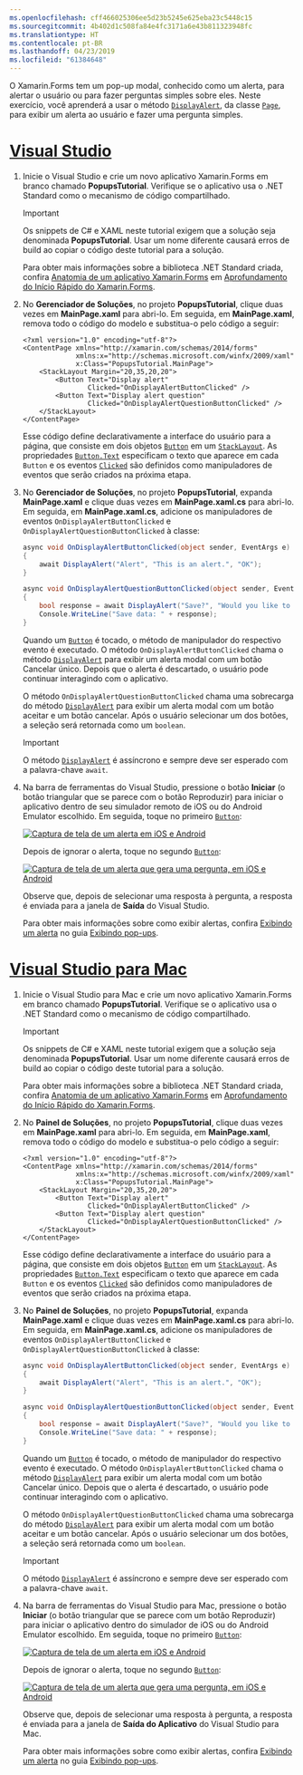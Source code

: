 ```yaml
---
ms.openlocfilehash: cff466025306ee5d23b5245e625eba23c5448c15
ms.sourcegitcommit: 4b402d1c508fa84e4fc3171a6e43b811323948fc
ms.translationtype: HT
ms.contentlocale: pt-BR
ms.lasthandoff: 04/23/2019
ms.locfileid: "61384648"
---
```

O Xamarin.Forms tem um pop-up modal, conhecido como um alerta, para alertar o usuário ou para fazer perguntas simples sobre eles. Neste exercício, você aprenderá a usar o método [`DisplayAlert`](xref:Xamarin.Forms.Page.DisplayAlert*), da classe [`Page`](xref:Xamarin.Forms.Page), para exibir um alerta ao usuário e fazer uma pergunta simples.

# <a name="visual-studiotabvswin"></a>[Visual Studio](#tab/vswin)

1. Inicie o Visual Studio e crie um novo aplicativo Xamarin.Forms em branco chamado **PopupsTutorial**. Verifique se o aplicativo usa o .NET Standard como o mecanismo de código compartilhado.

    > [!IMPORTANT]
    > Os snippets de C# e XAML neste tutorial exigem que a solução seja denominada **PopupsTutorial**. Usar um nome diferente causará erros de build ao copiar o código deste tutorial para a solução.

    Para obter mais informações sobre a biblioteca .NET Standard criada, confira [Anatomia de um aplicativo Xamarin.Forms](~/get-started/first-app/index.md) em [Aprofundamento do Início Rápido do Xamarin.Forms](~/get-started/first-app/index.md).

1. No **Gerenciador de Soluções**, no projeto **PopupsTutorial**, clique duas vezes em **MainPage.xaml** para abri-lo. Em seguida, em **MainPage.xaml**, remova todo o código do modelo e substitua-o pelo código a seguir:

    ```xaml
    <?xml version="1.0" encoding="utf-8"?>
    <ContentPage xmlns="http://xamarin.com/schemas/2014/forms"
                 xmlns:x="http://schemas.microsoft.com/winfx/2009/xaml"
                 x:Class="PopupsTutorial.MainPage">
        <StackLayout Margin="20,35,20,20">
            <Button Text="Display alert"
                    Clicked="OnDisplayAlertButtonClicked" />
            <Button Text="Display alert question"
                    Clicked="OnDisplayAlertQuestionButtonClicked" />
        </StackLayout>
    </ContentPage>
    ```

    Esse código define declarativamente a interface do usuário para a página, que consiste em dois objetos [`Button`](xref:Xamarin.Forms.Button) em um [`StackLayout`](xref:Xamarin.Forms.StackLayout). As propriedades [`Button.Text`](xref:Xamarin.Forms.Button.Text) especificam o texto que aparece em cada `Button` e os eventos [`Clicked`](xref:Xamarin.Forms.Button.Clicked) são definidos como manipuladores de eventos que serão criados na próxima etapa.

1. No **Gerenciador de Soluções**, no projeto **PopupsTutorial**, expanda **MainPage.xaml** e clique duas vezes em **MainPage.xaml.cs** para abri-lo. Em seguida, em **MainPage.xaml.cs**, adicione os manipuladores de eventos `OnDisplayAlertButtonClicked` e `OnDisplayAlertQuestionButtonClicked` à classe:

    ```csharp
    async void OnDisplayAlertButtonClicked(object sender, EventArgs e)
    {
        await DisplayAlert("Alert", "This is an alert.", "OK");
    }

    async void OnDisplayAlertQuestionButtonClicked(object sender, EventArgs e)
    {
        bool response = await DisplayAlert("Save?", "Would you like to save your data?", "Yes", "No");
        Console.WriteLine("Save data: " + response);
    }
    ```

    Quando um [`Button`](xref:Xamarin.Forms.Button) é tocado, o método de manipulador do respectivo evento é executado. O método `OnDisplayAlertButtonClicked` chama o método [`DisplayAlert`](xref:Xamarin.Forms.Page.DisplayAlert*) para exibir um alerta modal com um botão Cancelar único. Depois que o alerta é descartado, o usuário pode continuar interagindo com o aplicativo.

    O método `OnDisplayAlertQuestionButtonClicked` chama uma sobrecarga do método [`DisplayAlert`](xref:Xamarin.Forms.Page.DisplayAlert*) para exibir um alerta modal com um botão aceitar e um botão cancelar. Após o usuário selecionar um dos botões, a seleção será retornada como um `boolean`.

    > [!IMPORTANT]
    > O método [`DisplayAlert`](xref:Xamarin.Forms.Page.DisplayAlert*) é assíncrono e sempre deve ser esperado com a palavra-chave `await`.

1. Na barra de ferramentas do Visual Studio, pressione o botão **Iniciar** (o botão triangular que se parece com o botão Reproduzir) para iniciar o aplicativo dentro de seu simulador remoto de iOS ou do Android Emulator escolhido. Em seguida, toque no primeiro [`Button`](xref:Xamarin.Forms.Button):

    [![Captura de tela de um alerta em iOS e Android](../images/alert.png "Alerta")](../images/alert-large.png#lightbox "Alerta")

    Depois de ignorar o alerta, toque no segundo [`Button`](xref:Xamarin.Forms.Button):

    [![Captura de tela de um alerta que gera uma pergunta, em iOS e Android](../images/alert-question.png "Alerta que faz uma pergunta")](../images/alert-question-large.png#lightbox "Alerta que faz uma pergunta")

    Observe que, depois de selecionar uma resposta à pergunta, a resposta é enviada para a janela de **Saída** do Visual Studio.

    Para obter mais informações sobre como exibir alertas, confira [Exibindo um alerta](~/xamarin-forms/app-fundamentals/navigation/pop-ups.md#displaying-an-alert) no guia [Exibindo pop-ups](~/xamarin-forms/app-fundamentals/navigation/pop-ups.md).

# <a name="visual-studio-for-mactabvsmac"></a>[Visual Studio para Mac](#tab/vsmac)

1. Inicie o Visual Studio para Mac e crie um novo aplicativo Xamarin.Forms em branco chamado **PopupsTutorial**. Verifique se o aplicativo usa o .NET Standard como o mecanismo de código compartilhado.

    > [!IMPORTANT]
    > Os snippets de C# e XAML neste tutorial exigem que a solução seja denominada **PopupsTutorial**. Usar um nome diferente causará erros de build ao copiar o código deste tutorial para a solução.

    Para obter mais informações sobre a biblioteca .NET Standard criada, confira [Anatomia de um aplicativo Xamarin.Forms](~/get-started/first-app/index.md) em [Aprofundamento do Início Rápido do Xamarin.Forms](~/get-started/first-app/index.md).

1. No **Painel de Soluções**, no projeto **PopupsTutorial**, clique duas vezes em **MainPage.xaml** para abri-lo. Em seguida, em **MainPage.xaml**, remova todo o código do modelo e substitua-o pelo código a seguir:

    ```xaml
    <?xml version="1.0" encoding="utf-8"?>
    <ContentPage xmlns="http://xamarin.com/schemas/2014/forms"
                 xmlns:x="http://schemas.microsoft.com/winfx/2009/xaml"
                 x:Class="PopupsTutorial.MainPage">
        <StackLayout Margin="20,35,20,20">
            <Button Text="Display alert"
                    Clicked="OnDisplayAlertButtonClicked" />
            <Button Text="Display alert question"
                    Clicked="OnDisplayAlertQuestionButtonClicked" />
        </StackLayout>
    </ContentPage>
    ```

    Esse código define declarativamente a interface do usuário para a página, que consiste em dois objetos [`Button`](xref:Xamarin.Forms.Button) em um [`StackLayout`](xref:Xamarin.Forms.StackLayout). As propriedades [`Button.Text`](xref:Xamarin.Forms.Button.Text) especificam o texto que aparece em cada `Button` e os eventos [`Clicked`](xref:Xamarin.Forms.Button.Clicked) são definidos como manipuladores de eventos que serão criados na próxima etapa.

1. No **Painel de Soluções**, no projeto **PopupsTutorial**, expanda **MainPage.xaml** e clique duas vezes em **MainPage.xaml.cs** para abri-lo. Em seguida, em **MainPage.xaml.cs**, adicione os manipuladores de eventos `OnDisplayAlertButtonClicked` e `OnDisplayAlertQuestionButtonClicked` à classe:

    ```csharp
    async void OnDisplayAlertButtonClicked(object sender, EventArgs e)
    {
        await DisplayAlert("Alert", "This is an alert.", "OK");
    }

    async void OnDisplayAlertQuestionButtonClicked(object sender, EventArgs e)
    {
        bool response = await DisplayAlert("Save?", "Would you like to save your data?", "Yes", "No");
        Console.WriteLine("Save data: " + response);
    }
    ```

    Quando um [`Button`](xref:Xamarin.Forms.Button) é tocado, o método de manipulador do respectivo evento é executado. O método `OnDisplayAlertButtonClicked` chama o método [`DisplayAlert`](xref:Xamarin.Forms.Page.DisplayAlert*) para exibir um alerta modal com um botão Cancelar único. Depois que o alerta é descartado, o usuário pode continuar interagindo com o aplicativo.

    O método `OnDisplayAlertQuestionButtonClicked` chama uma sobrecarga do método [`DisplayAlert`](xref:Xamarin.Forms.Page.DisplayAlert*) para exibir um alerta modal com um botão aceitar e um botão cancelar. Após o usuário selecionar um dos botões, a seleção será retornada como um `boolean`.

    > [!IMPORTANT]
    > O método [`DisplayAlert`](xref:Xamarin.Forms.Page.DisplayAlert*) é assíncrono e sempre deve ser esperado com a palavra-chave `await`.

1. Na barra de ferramentas do Visual Studio para Mac, pressione o botão **Iniciar** (o botão triangular que se parece com um botão Reproduzir) para iniciar o aplicativo dentro do simulador de iOS ou do Android Emulator escolhido. Em seguida, toque no primeiro [`Button`](xref:Xamarin.Forms.Button):

    [![Captura de tela de um alerta em iOS e Android](../images/alert.png "Alerta")](../images/alert-large.png#lightbox "Alerta")

    Depois de ignorar o alerta, toque no segundo [`Button`](xref:Xamarin.Forms.Button):

    [![Captura de tela de um alerta que gera uma pergunta, em iOS e Android](../images/alert-question.png "Alerta que faz uma pergunta")](../images/alert-question-large.png#lightbox "Alerta que faz uma pergunta")

    Observe que, depois de selecionar uma resposta à pergunta, a resposta é enviada para a janela de **Saída do Aplicativo** do Visual Studio para Mac.

    Para obter mais informações sobre como exibir alertas, confira [Exibindo um alerta](~/xamarin-forms/app-fundamentals/navigation/pop-ups.md#displaying-an-alert) no guia [Exibindo pop-ups](~/xamarin-forms/app-fundamentals/navigation/pop-ups.md).
